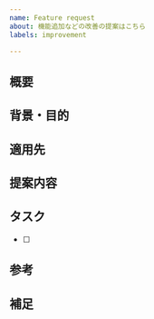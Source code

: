 ```yaml
---
name: Feature request
about: 機能追加などの改善の提案はこちら
labels: improvement

---
```


## 概要
<!--(必須)提案の概要-->


## 背景・目的
<!--(必須)この提案をした背景や目的-->


## 適用先
<!--(必須)改善を適用したい場所 特定の箇所やページなど-->


## 提案内容
<!--提案内容を具体的に-->


## タスク
<!--提案だけしたい場合は記入しなくてよい-->
<!--改善にあたって必要なタスクをチェック付きリストで記載-->
- [ ] 

## 参考
<!--改善にあたって参考になると思われる情報 サイトへのリンクなど-->


## 補足
